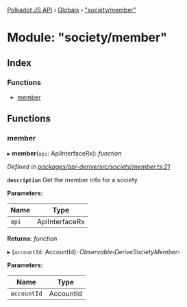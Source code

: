 [Polkadot JS API](../README.md) › [Globals](../globals.md) › ["society/member"](_society_member_.md)

# Module: "society/member"

## Index

### Functions

* [member](_society_member_.md#member)

## Functions

###  member

▸ **member**(`api`: ApiInterfaceRx): *function*

*Defined in [packages/api-derive/src/society/member.ts:21](https://github.com/polkadot-js/api/blob/b18bdc37f9/packages/api-derive/src/society/member.ts#L21)*

**`description`** Get the member info for a society

**Parameters:**

Name | Type |
------ | ------ |
`api` | ApiInterfaceRx |

**Returns:** *function*

▸ (`accountId`: AccountId): *Observable‹DeriveSocietyMember›*

**Parameters:**

Name | Type |
------ | ------ |
`accountId` | AccountId |
